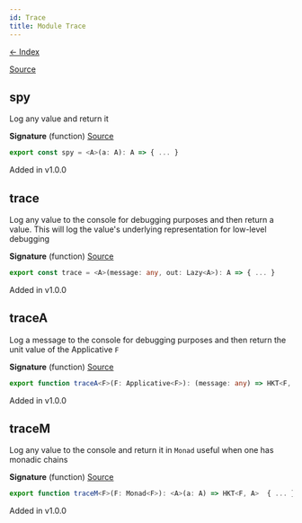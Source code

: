 ```yaml
---
id: Trace
title: Module Trace
---
```


[← Index](.)

[Source](https://github.com/gcanti/fp-ts/blob/master/src/Trace.ts)

## spy

Log any value and return it

**Signature** (function) [Source](https://github.com/gcanti/fp-ts/blob/master/src/Trace.ts#L24-L26)

```ts
export const spy = <A>(a: A): A => { ... }
```

Added in v1.0.0

## trace

Log any value to the console for debugging purposes and then return a value. This will log the value's underlying
representation for low-level debugging

**Signature** (function) [Source](https://github.com/gcanti/fp-ts/blob/master/src/Trace.ts#L14-L17)

```ts
export const trace = <A>(message: any, out: Lazy<A>): A => { ... }
```

Added in v1.0.0

## traceA

Log a message to the console for debugging purposes and then return the unit value of the Applicative `F`

**Signature** (function) [Source](https://github.com/gcanti/fp-ts/blob/master/src/Trace.ts#L38-L40)

```ts
export function traceA<F>(F: Applicative<F>): (message: any) => HKT<F, void>  { ... }
```

Added in v1.0.0

## traceM

Log any value to the console and return it in `Monad` useful when one has monadic chains

**Signature** (function) [Source](https://github.com/gcanti/fp-ts/blob/master/src/Trace.ts#L52-L54)

```ts
export function traceM<F>(F: Monad<F>): <A>(a: A) => HKT<F, A>  { ... }
```

Added in v1.0.0
